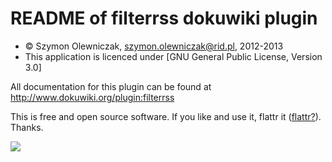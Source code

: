 README of filterrss dokuwiki plugin
=================

* &copy; Szymon Olewniczak, szymon.olewniczak@rid.pl, 2012-2013
* This application is licenced under [GNU General Public License, Version 3.0]

All documentation for this plugin can be found at
http://www.dokuwiki.org/plugin:filterrss

This is free and open source software. If you like and use it, flattr it ([flattr?][WhatisFlattr]). Thanks.

[![][FlattrButton]][FlattrLink] 

[WhatisFlattr]: http://en.wikipedia.org/wiki/Flattr
[FlattrLink]: http://flattr.com/thing/1232537/

[FlattrButton]: http://api.flattr.com/button/button-static-50x60.png
